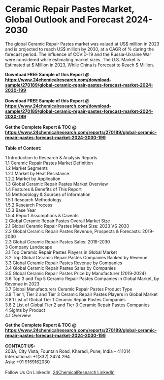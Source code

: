 <h1>Ceramic Repair Pastes Market, Global Outlook and Forecast 2024-2030</h1><p>The global Ceramic Repair Pastes market was valued at US$ million in 2023 and is projected to reach US$ million by 2030, at a CAGR of % during the forecast period. The influence of COVID-19 and the Russia-Ukraine War were considered while estimating market sizes.
The U.S. Market is Estimated at $ Million in 2023, While China is Forecast to Reach $ Million.
</p><div><b>Download FREE Sample of this Report @ 
            <a href="https://www.24chemicalresearch.com/download-sample/270189/global-ceramic-repair-pastes-forecast-market-2024-2030-199">
            https://www.24chemicalresearch.com/download-sample/270189/global-ceramic-repair-pastes-forecast-market-2024-2030-199</a></b></div><br><div><b>Download FREE Sample of this Report @ 
            <a href="https://www.24chemicalresearch.com/download-sample/270189/global-ceramic-repair-pastes-forecast-market-2024-2030-199">
            https://www.24chemicalresearch.com/download-sample/270189/global-ceramic-repair-pastes-forecast-market-2024-2030-199</a></b></div><br><div><b>Get the Complete Report & TOC @ 
            <a href="https://www.24chemicalresearch.com/reports/270189/global-ceramic-repair-pastes-forecast-market-2024-2030-199">
            https://www.24chemicalresearch.com/reports/270189/global-ceramic-repair-pastes-forecast-market-2024-2030-199</a></b></div><br>
            <b>Table of Content:</b><p>1 Introduction to Research & Analysis Reports<br />
    1.1 Ceramic Repair Pastes Market Definition<br />
    1.2 Market Segments<br />
        1.2.1 Market by Heat Resistance<br />
        1.2.2 Market by Application<br />
    1.3 Global Ceramic Repair Pastes Market Overview<br />
    1.4 Features & Benefits of This Report<br />
    1.5 Methodology & Sources of Information<br />
        1.5.1 Research Methodology<br />
        1.5.2 Research Process<br />
        1.5.3 Base Year<br />
        1.5.4 Report Assumptions & Caveats<br />
2 Global Ceramic Repair Pastes Overall Market Size<br />
    2.1 Global Ceramic Repair Pastes Market Size: 2023 VS 2030<br />
    2.2 Global Ceramic Repair Pastes Revenue, Prospects & Forecasts: 2019-2030<br />
    2.3 Global Ceramic Repair Pastes Sales: 2019-2030<br />
3 Company Landscape<br />
    3.1 Top Ceramic Repair Pastes Players in Global Market<br />
    3.2 Top Global Ceramic Repair Pastes Companies Ranked by Revenue<br />
    3.3 Global Ceramic Repair Pastes Revenue by Companies<br />
    3.4 Global Ceramic Repair Pastes Sales by Companies<br />
    3.5 Global Ceramic Repair Pastes Price by Manufacturer (2019-2024)<br />
    3.6 Top 3 and Top 5 Ceramic Repair Pastes Companies in Global Market, by Revenue in 2023<br />
    3.7 Global Manufacturers Ceramic Repair Pastes Product Type<br />
    3.8 Tier 1, Tier 2 and Tier 3 Ceramic Repair Pastes Players in Global Market<br />
        3.8.1 List of Global Tier 1 Ceramic Repair Pastes Companies<br />
        3.8.2 List of Global Tier 2 and Tier 3 Ceramic Repair Pastes Companies<br />
4 Sights by Product<br />
    4.1 Overview<br />
 </p><div><b>Get the Complete Report & TOC @ 
            <a href="https://www.24chemicalresearch.com/reports/270189/global-ceramic-repair-pastes-forecast-market-2024-2030-199">
            https://www.24chemicalresearch.com/reports/270189/global-ceramic-repair-pastes-forecast-market-2024-2030-199</a></b></div><br><b>CONTACT US:</b><br>
            203A, City Vista, Fountain Road, Kharadi, Pune, India - 411014<br>
            International: +1(332) 2424 294<br>
            Asia: +91 9169162030 <br><br>
            Follow Us On LinkedIn: <a href="https://www.linkedin.com/company/24chemicalresearch/">24ChemicalResearch LinkedIn</a>